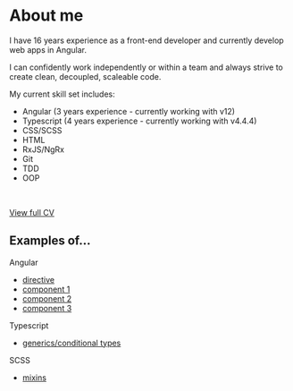 # About me

I have 16 years experience as a front-end developer and currently develop web apps in Angular.

I can confidently work independently or within a team and always strive to create clean, decoupled, scaleable code.

My current skill set includes:

- Angular (3 years experience - currently working with v12)
- Typescript (4 years experience - currently working with v4.4.4)
- CSS/SCSS
- HTML
- RxJS/NgRx
- Git
- TDD
- OOP

<br/>

[View full CV](https://docs.google.com/document/d/1mF6q1800kQuNBG2CP5WxcNtqtLIbQTqwSTxHeV0xB6w/edit?usp=sharing)

## Examples of...

Angular
 - [directive](/components/layout/responsive-container)
 - [component 1](/components/layout/page-header)
 - [component 2](/components/product/lesson-plan/header)
 - [component 3](/components/product/lesson-plan/grid)

Typescript
 - [generics/conditional types](/core/commands)

SCSS
 - [mixins](/components/layout/flex-grid)
